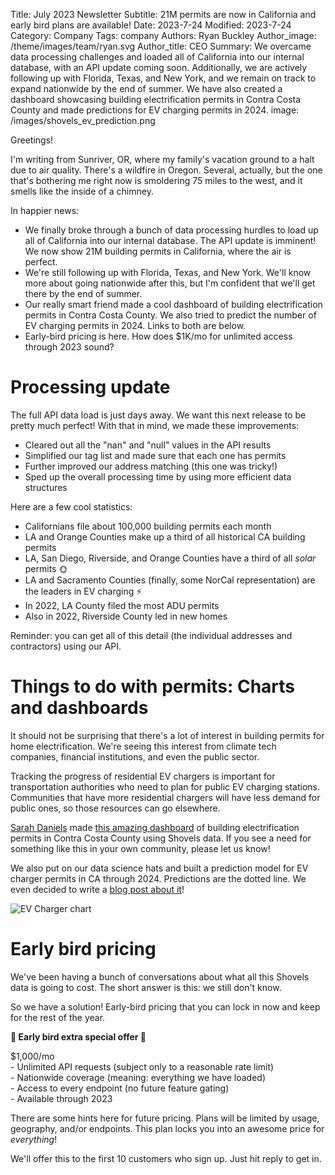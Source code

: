 Title: July 2023 Newsletter
Subtitle: 21M permits are now in California and early bird plans are available! 
Date: 2023-7-24
Modified: 2023-7-24
Category: Company
Tags: company
Authors: Ryan Buckley
Author_image: /theme/images/team/ryan.svg
Author_title: CEO
Summary: We overcame data processing challenges and loaded all of California into our internal database, with an API update coming soon. Additionally, we are actively following up with Florida, Texas, and New York, and we remain on track to expand nationwide by the end of summer. We have also created a dashboard showcasing building electrification permits in Contra Costa County and made predictions for EV charging permits in 2024.
image: /images/shovels_ev_prediction.png


Greetings!

I'm writing from Sunriver, OR, where my family's vacation ground to a halt due to air quality. There's a wildfire in Oregon. Several, actually, but the one that's bothering me right now is smoldering 75 miles to the west, and it smells like the inside of a chimney.

In happier news: 

*   We finally broke through a bunch of data processing hurdles to load up all of California into our internal database. The API update is imminent! We now show 21M building permits in California, where the air is perfect.
*   We're still following up with Florida, Texas, and New York. We'll know more about going nationwide after this, but I'm confident that we'll get there by the end of summer.
*   Our really smart friend made a cool dashboard of building electrification permits in Contra Costa County. We also tried to predict the number of EV charging permits in 2024. Links to both are below.
*   Early-bird pricing is here. How does $1K/mo for unlimited access through 2023 sound?

Processing update
=================

The full API data load is just days away. We want this next release to be pretty much perfect! With that in mind, we made these improvements:

*   Cleared out all the "nan" and "null" values in the API results 
*   Simplified our tag list and made sure that each one has permits
*   Further improved our address matching (this one was tricky!)
*   Sped up the overall processing time by using more efficient data structures

Here are a few cool statistics:

*   Californians file about 100,000 building permits each month
*   LA and Orange Counties make up a third of all historical CA building permits
*   LA, San Diego, Riverside, and Orange Counties have a third of all _solar_ permits 🌞
*   LA and Sacramento Counties (finally, some NorCal representation) are the leaders in EV charging ⚡️
*   In 2022, LA County filed the most ADU permits
*   Also in 2022, Riverside County led in new homes

Reminder: you can get all of this detail (the individual addresses and contractors) using our API.

Things to do with permits: Charts and dashboards
================================================

It should not be surprising that there's a lot of interest in building permits for home electrification. We're seeing this interest from climate tech companies, financial institutions, and even the public sector. 

Tracking the progress of residential EV chargers is important for transportation authorities who need to plan for public EV charging stations. Communities that have more residential chargers will have less demand for public ones, so those resources can go elsewhere.

[Sarah Daniels](https://www.linkedin.com/in/sarahidaniels/) made [this amazing dashboard](https://public.tableau.com/app/profile/sarah.daniels4671/viz/CCCTestdashv1/Dashboard1#1) of building electrification permits in Contra Costa County using Shovels data. If you see a need for something like this in your own community, please let us know! 

We also put on our data science hats and built a prediction model for EV charger permits in CA through 2024. Predictions are the dotted line. We even decided to write a [blog post about it]({filename}ev-charger-growth.md)! 

![EV Charger chart]({static}/images/shovels_ev_prediction.png)

Early bird pricing
==================

We've been having a bunch of conversations about what all this Shovels data is going to cost. The short answer is this: we still don't know. 

So we have a solution! Early-bird pricing that you can lock in now and keep for the rest of the year. 

**🐣 Early bird extra special offer 🐣**

$1,000/mo  
\- Unlimited API requests (subject only to a reasonable rate limit)  
\- Nationwide coverage (meaning: everything we have loaded)  
\- Access to every endpoint (no future feature gating)  
\- Available through 2023

There are some hints here for future pricing. Plans will be limited by usage, geography, and/or endpoints. This plan locks you into an awesome price for _everything_!

We'll offer this to the first 10 customers who sign up. Just hit reply to get in.